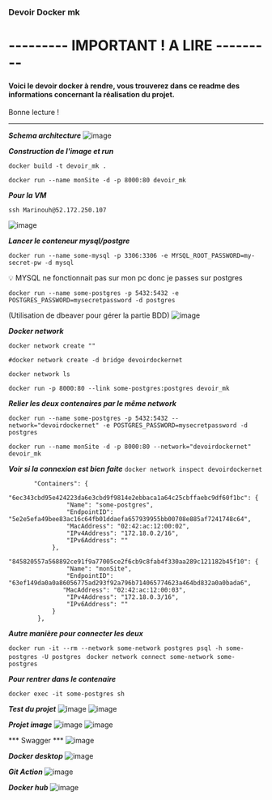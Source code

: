 ### Devoir Docker mk
 
 # --------- IMPORTANT ! A LIRE ---------
 
 #### Voici le devoir docker à rendre, vous trouverez dans ce readme des informations concernant la réalisation du projet.
 
Bonne lecture !

----
***Schema architecture***
![image](https://github.com/Leadersheepy/Docker_devoirMK/assets/43178189/1df03f4c-f13a-4a8a-9e26-e490ec55ffa5)

***Construction de l'image et run***

`docker build -t devoir_mk .`

`docker run --name monSite -d -p 8000:80 devoir_mk`

***Pour la VM***

`ssh Marinouh@52.172.250.107`

![image](https://user-images.githubusercontent.com/43178189/229358260-489f4ee0-c93d-4563-b929-a361c1b4a79a.png)



***Lancer le conteneur mysql/postgre***

`docker run --name some-mysql -p 3306:3306 -e MYSQL_ROOT_PASSWORD=my-secret-pw -d mysql`


:bulb: MYSQL ne fonctionnait pas sur mon pc donc je passes sur postgres


`docker run --name some-postgres -p 5432:5432 -e POSTGRES_PASSWORD=mysecretpassword -d postgres`

(Utilisation de dbeaver pour gérer la partie BDD)
![image](https://user-images.githubusercontent.com/43178189/229358338-0819580c-1020-40c5-b579-5c3f025eac2e.png)


***Docker network***

`docker network create ""`

`#docker network create -d bridge devoirdockernet`

`docker network ls`

`docker run -p 8000:80 --link some-postgres:postgres devoir_mk`

***Relier les deux contenaires par le même network***

`docker run --name some-postgres -p 5432:5432 --network="devoirdockernet" -e POSTGRES_PASSWORD=mysecretpassword -d postgres`

`docker run --name monSite -d -p 8000:80 --network="devoirdockernet" devoir_mk`

***Voir si la connexion est bien faite***
`docker network inspect devoirdockernet`

```
       "Containers": {
            "6ec343cbd95e424223da6e3cbd9f9814e2ebbaca1a64c25cbffaebc9df60f1bc": {
                "Name": "some-postgres",
                "EndpointID": "5e2e5efa49bee83ac16c64fb01ddaefa657939955bb00708e885af7241748c64",
                "MacAddress": "02:42:ac:12:00:02",
                "IPv4Address": "172.18.0.2/16",
                "IPv6Address": ""
            },
            "845820557a568892ce91f9a77005ce2f6cb9c8fab4f330aa289c121182b45f10": {
                "Name": "monSite",
                "EndpointID": "63ef149da0a0a86056775ad293f92a796b714065774623a464bd832a0a0bada6",
               "MacAddress": "02:42:ac:12:00:03",
                "IPv4Address": "172.18.0.3/16",
                "IPv6Address": ""
            }
        },
 ```

***Autre manière pour connecter les deux***

`docker run -it --rm --network some-network postgres psql -h some-postgres -U postgres
`
`docker network connect some-network some-postgres`


***Pour rentrer dans le contenaire***

`docker exec -it some-postgres sh`

***Test du projet***
![image](https://github.com/Leadersheepy/Docker_devoirMK/assets/43178189/a63aa49c-3f3d-4d9d-a3c1-cdd60cebdc35)
![image](https://github.com/Leadersheepy/Docker_devoirMK/assets/43178189/ee546f03-c5d8-4979-8c8a-b5fd894673be)

***Projet image***
![image](https://github.com/Leadersheepy/Docker_devoirMK/assets/43178189/560a1b6f-b357-41eb-b9fc-ba1869be7d35)
![image](https://github.com/Leadersheepy/Docker_devoirMK/assets/43178189/fd940862-3a88-41f1-a6f3-f968cd6a2041)

*** Swagger ***
![image](https://github.com/Leadersheepy/Docker_devoirMK/assets/43178189/e8e660c7-0f0c-4c7a-9e39-df1f2fd1caf9)


***Docker desktop***
![image](https://user-images.githubusercontent.com/43178189/229358419-fff1e2f5-371d-4051-9bdc-9f334a335d22.png)


***Git Action***
![image](https://user-images.githubusercontent.com/43178189/229361512-71a7bdb9-07e9-4c43-bcce-6ce0b4bdc468.png)

***Docker hub***
![image](https://user-images.githubusercontent.com/43178189/229361580-9e28d171-0f61-4d32-84ad-ff02a4c24462.png)

